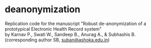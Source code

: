 # deanonymization
 
Replication code for the manuscript 
"Robust de-anonymization of a prototypical Electronic Health Record system"   
by Karnav P., Swati W., Sandeep B., Anurag A., & Subhashis B.   
(corresponding author SB, suban@ashoka.edu.in)  
